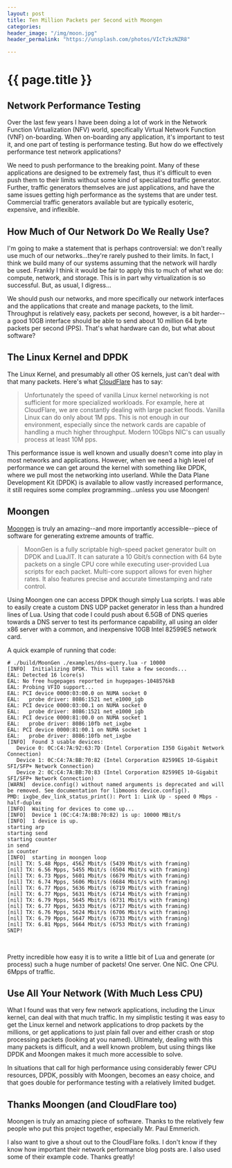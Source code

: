 ```yaml
---
layout: post
title: Ten Million Packets per Second with Moongen
categories:
header_image: "/img/moon.jpg"
header_permalink: "https://unsplash.com/photos/VIcTzkzNZR8"

---
```


# {{ page.title }}

## Network Performance Testing

Over the last few years I have been doing a lot of work in the Network Function Virtualization (NFV) world, specifically Virtual Network Function (VNF) on-boarding. When on-boarding any application, it's important to test it, and one part of testing is performance testing. But how do we effectively performance test network applications?

We need to push performance to the breaking point. Many of these applications are designed to be extremely fast, thus it's difficult to even push them to their limits without some kind of specialized traffic generator. Further, traffic generators themselves are just applications, and have the same issues getting high performance as the systems that are under test. Commercial traffic generators available but are typically esoteric, expensive, and inflexible.

## How Much of Our Network Do We Really Use?

I'm going to make a statement that is perhaps controversial: we don't really use much of our networks...they're rarely pushed to their limits. In fact, I think we build many of our systems assuming that the network will hardly be used. Frankly I think it would be fair to apply this to much of what we do: compute, network, and storage. This is in part why virtualization is so successful. But, as usual, I digress...

We should push our networks, and more specifically our network interfaces and the applications that create and manage packets, to the limit. Throughput is relatively easy, packets per second, however, is a bit harder--a good 10GB interface should be able to send about 10 million 64 byte packets per second (PPS). That's what hardware can do, but what about software?

## The Linux Kernel and DPDK

The Linux Kernel, and presumably all other OS kernels, just can't deal with that many packets. Here's what [CloudFlare](https://blog.cloudflare.com/kernel-bypass/) has to say:

>Unfortunately the speed of vanilla Linux kernel networking is not sufficient for more specialized workloads. For example, here at CloudFlare, we are constantly dealing with large packet floods. Vanilla Linux can do only about 1M pps. This is not enough in our environment, especially since the network cards are capable of handling a much higher throughput. Modern 10Gbps NIC's can usually process at least 10M pps.

This performance issue is well known and usually doesn't come into play in most networks and applications. However, when we need a high level of performance we can get around the kernel with something like DPDK, where we pull most the networking into userland. While the Data Plane Development Kit (DPDK) is available to allow vastly increased performance, it still requires some complex programming...unless you use Moongen!

## Moongen

[Moongen](https://github.com/emmericp/MoonGen) is truly an amazing--and more importantly accessible--piece of software for generating extreme amounts of traffic.  

>MoonGen is a fully scriptable high-speed packet generator built on DPDK and LuaJIT. It can saturate a 10 Gbit/s connection with 64 byte packets on a single CPU core while executing user-provided Lua scripts for each packet. Multi-core support allows for even higher rates. It also features precise and accurate timestamping and rate control.

Using Moongen one can access DPDK though simply Lua scripts. I was able to easily create a custom DNS UDP packet generator in less than a hundred lines of Lua. Using that code I could push about 6.5GB of DNS queries towards a DNS server to test its performance capability, all using an older x86 server with a common, and inexpensive 10GB Intel 82599ES network card. 

A quick example of running that code:

```
# ./build/MoonGen ./examples/dns-query.lua -r 10000
[INFO]  Initializing DPDK. This will take a few seconds...
EAL: Detected 16 lcore(s)
EAL: No free hugepages reported in hugepages-1048576kB
EAL: Probing VFIO support...
EAL: PCI device 0000:03:00.0 on NUMA socket 0
EAL:   probe driver: 8086:1521 net_e1000_igb
EAL: PCI device 0000:03:00.1 on NUMA socket 0
EAL:   probe driver: 8086:1521 net_e1000_igb
EAL: PCI device 0000:81:00.0 on NUMA socket 1
EAL:   probe driver: 8086:10fb net_ixgbe
EAL: PCI device 0000:81:00.1 on NUMA socket 1
EAL:   probe driver: 8086:10fb net_ixgbe
[INFO]  Found 3 usable devices:
   Device 0: 0C:C4:7A:92:63:7D (Intel Corporation I350 Gigabit Network Connection)
   Device 1: 0C:C4:7A:BB:70:82 (Intel Corporation 82599ES 10-Gigabit SFI/SFP+ Network Connection)
   Device 2: 0C:C4:7A:BB:70:83 (Intel Corporation 82599ES 10-Gigabit SFI/SFP+ Network Connection)
[WARN]  device.config() without named arguments is deprecated and will be removed. See documentation for libmoons device.config().
PMD: ixgbe_dev_link_status_print(): Port 1: Link Up - speed 0 Mbps - half-duplex
[INFO]  Waiting for devices to come up...
[INFO]  Device 1 (0C:C4:7A:BB:70:82) is up: 10000 MBit/s
[INFO]  1 device is up. 
starting arp 
starting send
starting counter
in send
in counter
[INFO]  starting in moongen loop
[nil] TX: 5.48 Mpps, 4562 Mbit/s (5439 Mbit/s with framing)
[nil] TX: 6.56 Mpps, 5455 Mbit/s (6504 Mbit/s with framing)
[nil] TX: 6.73 Mpps, 5601 Mbit/s (6679 Mbit/s with framing)
[nil] TX: 6.74 Mpps, 5606 Mbit/s (6684 Mbit/s with framing)
[nil] TX: 6.77 Mpps, 5636 Mbit/s (6719 Mbit/s with framing)
[nil] TX: 6.77 Mpps, 5631 Mbit/s (6714 Mbit/s with framing)
[nil] TX: 6.79 Mpps, 5645 Mbit/s (6731 Mbit/s with framing)
[nil] TX: 6.77 Mpps, 5633 Mbit/s (6717 Mbit/s with framing)
[nil] TX: 6.76 Mpps, 5624 Mbit/s (6706 Mbit/s with framing)
[nil] TX: 6.79 Mpps, 5647 Mbit/s (6733 Mbit/s with framing)
[nil] TX: 6.81 Mpps, 5664 Mbit/s (6753 Mbit/s with framing)
SNIP!
```

<br />

Pretty incredible how easy it is to write a little bit of Lua and generate (or process) such a huge number of packets! One server. One NIC. One CPU. 6Mpps of traffic.

## Use All Your Network (With Much Less CPU)

What I found was that very few network applications, including the Linux kernel, can deal with that much traffic. In my simplistic testing it was easy to get the Linux kernel and network applications to drop packets by the millions, or get applications to just plain fall over and either crash or stop processing packets (looking at you named). Ultimately, dealing with this many packets is difficult, and a well known problem, but using things like DPDK and Moongen makes it much more accessible to solve.

In situations that call for high performance using considerably fewer CPU resources, DPDK, possibly with Moongen, becomes an easy choice, and that goes double for performance testing with a relatively limited budget.

## Thanks Moongen (and CloudFlare too)

Moongen is truly an amazing piece of software. Thanks to the relatively few people who put this project together, especially Mr. Paul Emmerich.

I also want to give a shout out to the CloudFlare folks. I don't know if they know how important their network performance blog posts are. I also used some of their example code. Thanks greatly!